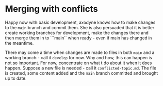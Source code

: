 # Merging with conflicts

Happy now with basic development, axodyne knows how to make changes to the ```main``` branch and commit them. She is also persuaded that it is better create working branches for development, make the changes there and then merge them in to ```main`` when ready - even if main has changed in the meantime.

There may come a time when changes are made to files in both ```main``` and a working branch - call it ```develop``` for now. Why and how, this can happen is not so important. For now, concentrate on what t do about it when it does happen. Suppose a new file is needed - call it ```conflicted-topic.md```. The file is created, some content added and the ```main``` branch committed and brought up to date.

